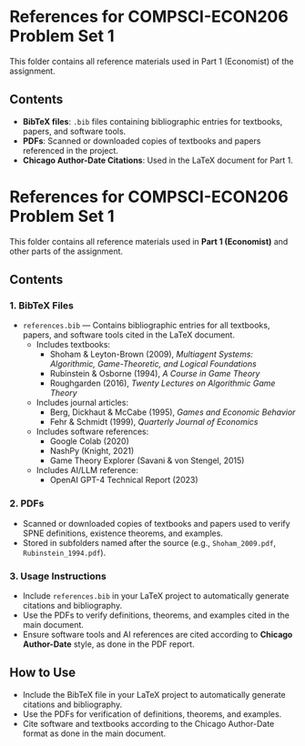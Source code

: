 # References for COMPSCI-ECON206 Problem Set 1

This folder contains all reference materials used in Part 1 (Economist) of the assignment.

## Contents

- **BibTeX files**: `.bib` files containing bibliographic entries for textbooks, papers, and software tools.
- **PDFs**: Scanned or downloaded copies of textbooks and papers referenced in the project.
- **Chicago Author-Date Citations**: Used in the LaTeX document for Part 1.

# References for COMPSCI-ECON206 Problem Set 1

This folder contains all reference materials used in **Part 1 (Economist)** and other parts of the assignment.

## Contents

### 1. BibTeX Files
- `references.bib` — Contains bibliographic entries for all textbooks, papers, and software tools cited in the LaTeX document.
  - Includes textbooks:
    - Shoham & Leyton-Brown (2009), *Multiagent Systems: Algorithmic, Game-Theoretic, and Logical Foundations*
    - Rubinstein & Osborne (1994), *A Course in Game Theory*
    - Roughgarden (2016), *Twenty Lectures on Algorithmic Game Theory*
  - Includes journal articles:
    - Berg, Dickhaut & McCabe (1995), *Games and Economic Behavior*
    - Fehr & Schmidt (1999), *Quarterly Journal of Economics*
  - Includes software references:
    - Google Colab (2020)
    - NashPy (Knight, 2021)
    - Game Theory Explorer (Savani & von Stengel, 2015)
  - Includes AI/LLM reference:
    - OpenAI GPT-4 Technical Report (2023)

### 2. PDFs
- Scanned or downloaded copies of textbooks and papers used to verify SPNE definitions, existence theorems, and examples.
- Stored in subfolders named after the source (e.g., `Shoham_2009.pdf`, `Rubinstein_1994.pdf`).

### 3. Usage Instructions
- Include `references.bib` in your LaTeX project to automatically generate citations and bibliography.
- Use the PDFs to verify definitions, theorems, and examples cited in the main document.
- Ensure software tools and AI references are cited according to **Chicago Author-Date** style, as done in the PDF report.



## How to Use

- Include the BibTeX file in your LaTeX project to automatically generate citations and bibliography.
- Use the PDFs for verification of definitions, theorems, and examples.
- Cite software and textbooks according to the Chicago Author-Date format as done in the main document.


